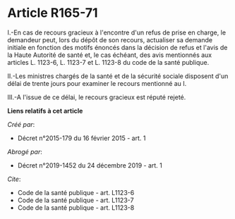 # Article R165-71

I.-En cas de recours gracieux à l'encontre d'un refus de prise en charge, le demandeur peut, lors du dépôt de son recours,
actualiser sa demande initiale en fonction des motifs énoncés dans la décision de refus et l'avis de la Haute Autorité de
santé et, le cas échéant, des avis mentionnés aux articles L. 1123-6, L. 1123-7 et L. 1123-8 du code de la santé publique. 

II.-Les ministres chargés de la santé et de la sécurité sociale disposent d'un délai de trente jours pour examiner le recours
mentionné au I. 

III.-A l'issue de ce délai, le recours gracieux est réputé rejeté.

**Liens relatifs à cet article**

_Créé par_:

  - Décret n°2015-179 du 16 février 2015 - art. 1

_Abrogé par_:

  - Décret n°2019-1452 du 24 décembre 2019 - art. 1

_Cite_:

  - Code de la santé publique - art. L1123-6
  - Code de la santé publique - art. L1123-7
  - Code de la santé publique - art. L1123-8
